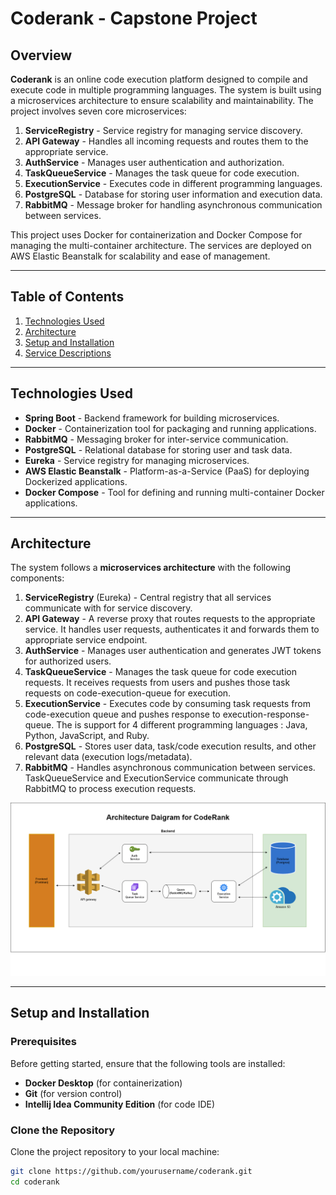# Coderank - Capstone Project

## Overview

**Coderank** is an online code execution platform designed to compile and execute code in multiple programming languages. The system is built using a microservices architecture to ensure scalability and maintainability. The project involves seven core microservices:

1. **ServiceRegistry** - Service registry for managing service discovery.
2. **API Gateway** - Handles all incoming requests and routes them to the appropriate service.
3. **AuthService** - Manages user authentication and authorization.
4. **TaskQueueService** - Manages the task queue for code execution.
5. **ExecutionService** - Executes code in different programming languages.
6. **PostgreSQL** - Database for storing user information and execution data.
7. **RabbitMQ** - Message broker for handling asynchronous communication between services.

This project uses Docker for containerization and Docker Compose for managing the multi-container architecture. The services are deployed on AWS Elastic Beanstalk for scalability and ease of management.

---

## Table of Contents

1. [Technologies Used](#technologies-used)
2. [Architecture](#architecture)
3. [Setup and Installation](#setup-and-installation)
4. [Service Descriptions](#service-descriptions)

---

## Technologies Used

- **Spring Boot** - Backend framework for building microservices.
- **Docker** - Containerization tool for packaging and running applications.
- **RabbitMQ** - Messaging broker for inter-service communication.
- **PostgreSQL** - Relational database for storing user and task data.
- **Eureka** - Service registry for managing microservices.
- **AWS Elastic Beanstalk** - Platform-as-a-Service (PaaS) for deploying Dockerized applications.
- **Docker Compose** - Tool for defining and running multi-container Docker applications.

---

## Architecture

The system follows a **microservices architecture** with the following components:

1. **ServiceRegistry** (Eureka) - Central registry that all services communicate with for service discovery.
2. **API Gateway** - A reverse proxy that routes requests to the appropriate service. It handles user requests, authenticates it and forwards them to appropriate service endpoint.
3. **AuthService** - Manages user authentication and generates JWT tokens for authorized users.
4. **TaskQueueService** - Manages the task queue for code execution requests. It receives requests from users and pushes those task requests on code-execution-queue for execution.
5. **ExecutionService** - Executes code by consuming task requests from code-execution queue and pushes response to execution-response-queue. The is support for 4 different programming languages : Java, Python, JavaScript, and Ruby.
6. **PostgreSQL** - Stores user data, task/code execution results, and other relevant data (execution logs/metadata).
7. **RabbitMQ** - Handles asynchronous communication between services. TaskQueueService and ExecutionService communicate through RabbitMQ to process execution requests.

![Architecture Diagram](Architecture%20daigram.png)

---

## Setup and Installation

### Prerequisites

Before getting started, ensure that the following tools are installed:

- **Docker Desktop** (for containerization)
- **Git** (for version control)
- **Intellij Idea Community Edition** (for code IDE)

### Clone the Repository

Clone the project repository to your local machine:

```bash
git clone https://github.com/yourusername/coderank.git
cd coderank
